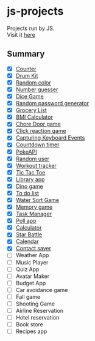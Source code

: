 # js-projects

Projects run by JS.  
Visit it [here](https://clemix37.github.io/js-projects/)

## Summary

-   [x] [Counter](https://github.com/Clemix37/js-projects#counter)
-   [x] [Drum Kit](https://github.com/Clemix37/js-projects#drum-kit)
-   [x] [Random color](https://github.com/Clemix37/js-projects#random-color-generator)
-   [x] [Number guesser](https://github.com/Clemix37/js-projects#number-guesser)
-   [x] [Dice Game](https://github.com/Clemix37/js-projects#dice-game)
-   [x] [Random password generator](https://github.com/Clemix37/js-projects#password-generator)
-   [x] [Grocery List](https://github.com/Clemix37/js-projects#grocery-list)
-   [x] [BMI Calculator](https://github.com/Clemix37/js-projects#bmi-calculator)
-   [x] [Chore Door game](https://clemix37.github.io/js-projects/projects/chore-door-game/)
-   [x] [Click reaction game](https://github.com/Clemix37/reaction-time)
-   [x] [Capturing Keyboard Events](https://clemix37.github.io/js-projects/projects/key-codes/)
-   [x] [Countdown timer](https://clemix37.github.io/js-projects/projects/countdown-timer/)
-   [x] [PokeAPI](https://clemix37.github.io/js-projects/projects/poke-api/)
-   [x] [Random user](https://clemix37.github.io/js-projects/projects/random-user/)
-   [x] [Workout tracker](https://clemix37.github.io/js-projects/projects/workout-tracker/)
-   [x] [Tic Tac Toe](https://clemix37.github.io/js-projects/projects/tic-tac-toe/)
-   [x] [Library app](https://clemix37.github.io/js-projects/projects/library/)
-   [x] [Dino game](https://clemix37.github.io/gamedev-bean-jump/)
-   [x] [To do list](https://clemix37.github.io/js-projects/projects/todo-list/)
-   [x] [Water Sort Game](https://clemix37.github.io/js-projects/projects/water-sort/)
-   [x] [Memory game](https://clemix37.github.io/js-projects/projects/memory-game/)
-   [x] [Task Manager](https://clemix37.github.io/js-projects/projects/task-manager/)
-   [x] [Poll app](https://clemix37.github.io/js-projects/projects/poll/)
-   [x] [Calculator](https://clemix37.github.io/js-projects/projects/calculator/)
-   [x] [Star Battle](https://clemix37.github.io/js-projects/projects/star-battle/)
-   [x] [Calendar](https://clemix37.github.io/js-projects/projects/calendar/)
-   [x] [Contact saver](https://clemix37.github.io/js-projects/projects/contac-saver/)
-   [ ] Weather App
-   [ ] Music Player
-   [ ] Quiz App
-   [ ] Avatar Maker
-   [ ] Budget App
-   [ ] Car avoidance game
-   [ ] Fall game
-   [ ] Shooting Game
-   [ ] Airline Reservation
-   [ ] Hotel reservation
-   [ ] Book store
-   [ ] Recipes app
